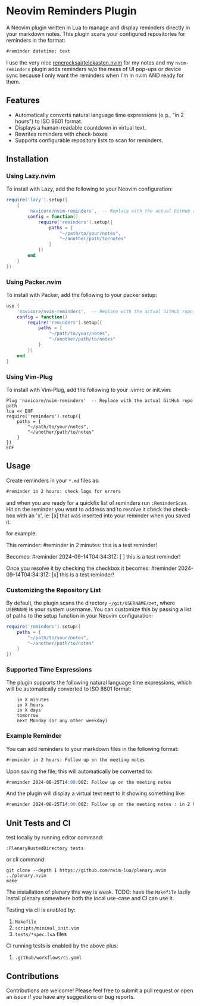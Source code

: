 Neovim Reminders Plugin
===========

A Neovim plugin written in Lua to manage and display reminders directly in your
markdown notes. This plugin scans your configured repositories for reminders in
the format:

```markdown
#reminder datetime: text
```

I use the very nice
[renerocksai/telekasten.nvim](https://github.com/nvim-telekasten/telekasten.nvim)
for my notes and my `nvim-reminders` plugin adds reminders w/o the mess of UI
pop-ups or device sync because I only want the reminders when I'm in nvim AND
ready for them.

## Features

* Automatically converts natural language time expressions (e.g., "in 2 hours") to ISO 8601 format.
* Displays a human-readable countdown in virtual text.
* Rewrites reminders with check-boxes
* Supports configurable repository lists to scan for reminders.

## Installation

### Using Lazy.nvim

To install with Lazy, add the following to your Neovim configuration:

```lua
require('lazy').setup({
    {
        'navicore/nvim-reminders',  -- Replace with the actual GitHub repo path
        config = function()
            require('reminders').setup({
                paths = {
                    "~/path/to/your/notes",
                    "~/another/path/to/notes"
                }
            })
        end
    }
})
```

### Using Packer.nvim

To install with Packer, add the following to your packer setup:

```lua
use {
    'navicore/nvim-reminders',  -- Replace with the actual GitHub repo path
    config = function()
        require('reminders').setup({
            paths = {
                "~/path/to/your/notes",
                "~/another/path/to/notes"
            }
        })
    end
}
```

### Using Vim-Plug

To install with Vim-Plug, add the following to your .vimrc or init.vim:

```vim
Plug 'navicore/nvim-reminders'  -- Replace with the actual GitHub repo path
lua << EOF
require('reminders').setup({
    paths = {
        "~/path/to/your/notes",
        "~/another/path/to/notes"
    }
})
EOF
```

## Usage

Create reminders in your `*.md` files as:

```markdown
#reminder in 2 hours: check logs for errors
```

and when you are ready for a quickfix list of reminders run `:ReminderScan`. Hit
<ENTER> on the reminder you want to address and to resolve it check the
check-box with an 'x', ie: [x] that was inserted into your reminder when you
saved it.

for example:

This reminder: #reminder in 2 minutes: this is a test reminder!

Becomes: #reminder 2024-09-14T04:34:31Z: [ ] this is a test reminder!

Once you resolve it by checking the checkbox it becomes: #reminder 2024-09-14T04:34:31Z: [x] this is a test reminder!

### Customizing the Repository List

By default, the plugin scans the directory `~/git/USERNAME/zet`, where
`USERNAME` is your system username. You can customize this by passing a list of
paths to the setup function in your Neovim configuration:

```lua
require('reminders').setup({
    paths = {
        "~/path/to/your/notes",
        "~/another/path/to/notes"
    }
})
```

### Supported Time Expressions

The plugin supports the following natural language time expressions, which will
be automatically converted to ISO 8601 format:

```
    in X minutes
    in X hours
    in X days
    tomorrow
    next Monday (or any other weekday)
```

### Example Reminder

You can add reminders to your markdown files in the following format:

```markdown
#reminder in 2 hours: Follow up on the meeting notes
```

Upon saving the file, this will automatically be converted to:

```markdown
#reminder 2024-08-25T14:00:00Z: Follow up on the meeting notes
```

And the plugin will display a virtual text next to it showing something like:

```markdown
#reminder 2024-08-25T14:00:00Z: Follow up on the meeting notes : in 2 hours
```

## Unit Tests and CI

test locally by running editor command:

```
:PlenaryBustedDirectory tests
```

or cli command:
```
git clone --depth 1 https://github.com/nvim-lua/plenary.nvim ../plenary.nvim
make
```
The installation of plenary this way is weak.  TODO: have the `Makefile` lazily
install plenary somewhere both the local use-case and CI can use it.

Testing via cli is enabled by:

  1. `Makefile`
  2. `scripts/minimal_init.vim`
  3. `tests/*spec.lua` files

CI running tests is enabled by the above plus:

  1. `.github/workflows/ci.yaml`

## Contributions

Contributions are welcome! Please feel free to submit a pull request or open an
issue if you have any suggestions or bug reports.

